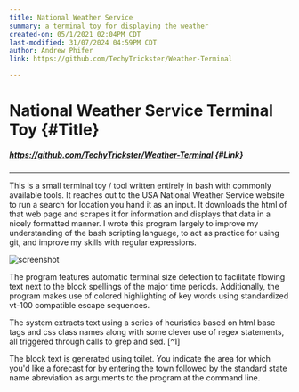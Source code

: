 ```yaml
---
title: National Weather Service
summary: a terminal toy for displaying the weather
created-on: 05/1/2021 02:04PM CDT
last-modified: 31/07/2024 04:59PM CDT
author: Andrew Phifer
link: https://github.com/TechyTrickster/Weather-Terminal

---
```


# National Weather Service Terminal Toy {#Title}
##### https://github.com/TechyTrickster/Weather-Terminal {#Link}
---

This is a small terminal toy / tool written entirely in bash with commonly available tools.  It reaches out to the USA National Weather Service website to run a search for location you hand it as an input.  It downloads the html of that web page and scrapes it for information and displays that data in a nicely formatted manner.  I wrote this program largely to improve my understanding of the bash scripting language, to act as practice for using git, and improve my skills with regular expressions. 

![screenshot](../frontend/personal/weather-terminal/weather-terminal-screen-shot.jpg)

The program features automatic terminal size detection to facilitate flowing text next to the block spellings of the major time periods.  Additionally, the program makes use of colored highlighting of key words using standardized vt-100 compatible escape sequences.

The system extracts text using a series of heuristics based on html base tags and css class names along with some clever use of regex statements, all triggered through calls to grep and sed. [^1]


The block text is generated using toilet.  You indicate the area for which you'd like a forecast for by entering the town followed by the standard state name abreviation as arguments to the program at the command line.